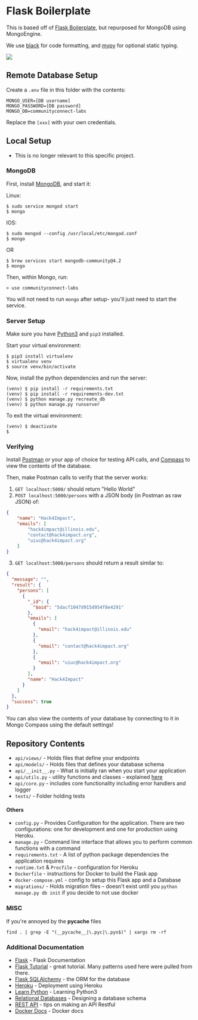 # Flask Boilerplate

This is based off of [Flask Boilerplate](https://github.com/tko22/flask-boilerplate), but repurposed for MongoDB using MongoEngine.

We use [black](https://github.com/ambv/black) for code formatting, and [mypy](http://mypy-lang.org/) for optional static typing.

![](../master/docs/flask.gif)

## Remote Database Setup
Create a `.env` file in this folder with the contents:
```
MONGO_USER=[DB username]
MONGO_PASSWORD=[DB password]
MONGO_DB=communityconnect-labs
```
Replace the `[xxx]` with your own credentials.

## Local Setup
* This is no longer relevant to this specific project.

### MongoDB

First, install [MongoDB](https://docs.mongodb.com/manual/administration/install-community/), and start it:

Linux:
```
$ sudo service mongod start
$ mongo
```

IOS:
```
$ sudo mongod --config /usr/local/etc/mongod.conf
$ mongo
```
OR
```
$ brew services start mongodb-community@4.2
$ mongo
```

Then, within Mongo, run:
```
> use communityconnect-labs
```
You will not need to run `mongo` after setup- you'll just need to start the service.

### Server Setup

Make sure you have [Python3](https://realpython.com/installing-python/) and `pip3` installed.

Start your virtual environment:

```
$ pip3 install virtualenv
$ virtualenv venv
$ source venv/bin/activate
```
Now, install the python dependencies and run the server:
```
(venv) $ pip install -r requirements.txt
(venv) $ pip install -r requirements-dev.txt
(venv) $ python manage.py recreate_db
(venv) $ python manage.py runserver
```

To exit the virtual environment:
```
(venv) $ deactivate
$
```

### Verifying

Install [Postman](https://www.getpostman.com/downloads/) or your app of choice for testing API calls, and [Compass](https://www.mongodb.com/download-center/compass) to view the contents of the database.

Then, make Postman calls to verify that the server works:
1. `GET localhost:5000/` should return "Hello World"
2. `POST localhost:5000/persons` with a JSON body (in Postman as raw JSON) of:
```json
{
    "name": "Hack4Impact",
    "emails": [
        "hack4impact@illinois.edu",
        "contact@hack4impact.org",
        "uiuc@hack4impact.org"
    ]
}
```
3. `GET localhost:5000/persons` should return a result similar to:
```json
{
  "message": "",
  "result": {
    "persons": [
      {
        "_id": {
          "$oid": "5dacf1047d915d954f8e4291"
        },
        "emails": [
          {
            "email": "hack4impact@illinois.edu"
          },
          {
            "email": "contact@hack4impact.org"
          },
          {
            "email": "uiuc@hack4impact.org"
          }
        ],
        "name": "Hack4Impact"
      }
    ]
  },
  "success": true
}
```

You can also view the contents of your database by connecting to it in Mongo Compass using the default settings!

## Repository Contents

- `api/views/` - Holds files that define your endpoints
- `api/models/` - Holds files that defines your database schema
- `api/__init__.py` - What is initially ran when you start your application
- `api/utils.py` - utility functions and classes - explained [here](https://github.com/tko22/flask-boilerplate/wiki/Conventions)
- `api/core.py` - includes core functionality including error handlers and logger
- `tests/` - Folder holding tests

#### Others

- `config.py` - Provides Configuration for the application. There are two configurations: one for development and one for production using Heroku.
- `manage.py` - Command line interface that allows you to perform common functions with a command
- `requirements.txt` - A list of python package dependencies the application requires
- `runtime.txt` & `Procfile` - configuration for Heroku
- `Dockerfile` - instructions for Docker to build the Flask app
- `docker-compose.yml` - config to setup this Flask app and a Database
- `migrations/` - Holds migration files – doesn't exist until you `python manage.py db init` if you decide to not use docker

### MISC

If you're annoyed by the **pycache** files

```
find . | grep -E "(__pycache__|\.pyc|\.pyo$)" | xargs rm -rf
```

### Additional Documentation

- [Flask](http://flask.pocoo.org/) - Flask Documentation
- [Flask Tutorial](http://flask.pocoo.org/docs/1.0/tutorial/) - great tutorial. Many patterns used here were pulled from there.
- [Flask SQLAlchemy](http://flask-sqlalchemy.pocoo.org/2.3/) - the ORM for the database
- [Heroku](https://devcenter.heroku.com/articles/getting-started-with-python#introduction) - Deployment using Heroku
- [Learn Python](https://www.learnpython.org/) - Learning Python3
- [Relational Databases](https://www.ntu.edu.sg/home/ehchua/programming/sql/Relational_Database_Design.html) - Designing a database schema
- [REST API](http://www.restapitutorial.com/lessons/restquicktips.html) - tips on making an API Restful
- [Docker Docs](https://docs.docker.com/get-started/) - Docker docs
